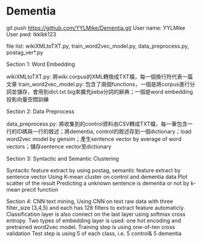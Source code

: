 # Dementia

git push https://github.com/YYLMike/Dementia.git
User name: YYLMike
User pwd: lkklkk123

file list: wikiXMLtoTXT.py, train_word2vec_model.py, data_preprocess.py, postag_ver*.py

Section 1: Word Embedding

wikiXMLtoTXT.py: 將wiki corpus的XML轉換成TXT檔，每一個換行符代表一篇文章
train_word2vec_model.py: 包含了兩個functions，一個是將corpus進行分詞並儲存，會用到dict.txt.big來擴充jieba分詞的辭典；一個是word embedding投影向量空間訓練

Section 2: Data Preprocess

data_preprocess.py: 將收集到的control資料由CSV轉成TXT檔，每一筆包含一行的ID碼與一行的敘述；將dementia, control的敘述存到一個dictionary；load word2vec model by gensim；產生sentence vector by average of word vectors；儲存sentence vector至dictionary

Section 3: Syntactic and Semantic Clustering

Syntacitc feature extract by using postag, semantic feature extract by sentence vector
Using K-mean cluster on control and dementia data
Plot scatter of the result
Predicting a unknown sentence is dementia or not by k-mean precit function

Section 4: CNN text mining, 
Using CNN on text raw data with three filter_size (3,4,5) and each has 128 filters to extract feature automaticly.
Classification layer is also connect on the last layer using softmax cross entropy.
Two types of embedding layer is used: one hot encoding and pretrained word2vec model.
Training step is using one-of-ten cross validation
Test step is using 5 of each class, i.e. 5 control& 5 dementia
